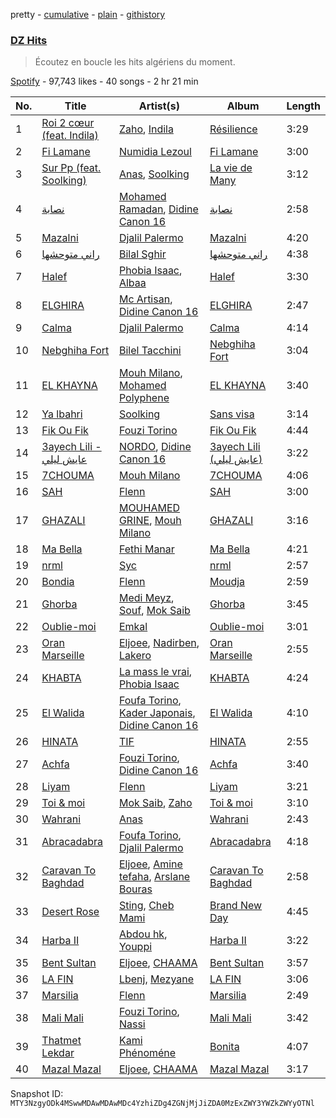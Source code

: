 pretty - [cumulative](/playlists/cumulative/37i9dQZF1DX7ZqKP81pHlu.md) - [plain](/playlists/plain/37i9dQZF1DX7ZqKP81pHlu) - [githistory](https://github.githistory.xyz/mackorone/spotify-playlist-archive/blob/main/playlists/plain/37i9dQZF1DX7ZqKP81pHlu)

### [DZ Hits](https://open.spotify.com/playlist/37i9dQZF1DX7ZqKP81pHlu)

> Écoutez en boucle les hits algériens du moment.

[Spotify](https://open.spotify.com/user/spotify) - 97,743 likes - 40 songs - 2 hr 21 min

| No. | Title | Artist(s) | Album | Length |
|---|---|---|---|---|
| 1 | [Roi 2 cœur \(feat\. Indila\)](https://open.spotify.com/track/6nYW5D9TyWomuS9hW6wDuY) | [Zaho](https://open.spotify.com/artist/0vN920jukdAbErvjo2OJ2o), [Indila](https://open.spotify.com/artist/0FEJqmeLRzsXj8hgcZaAyB) | [Résilience](https://open.spotify.com/album/7pv5ansWsFSWQbN7uTJvQ2) | 3:29 |
| 2 | [Fi Lamane](https://open.spotify.com/track/5vlL8e2Ssrc7YCxjzgG55A) | [Numidia Lezoul](https://open.spotify.com/artist/6muXgBSOp2nEPpnoJZUvGZ) | [Fi Lamane](https://open.spotify.com/album/3MCrQeMpa5llbeiwNKeLPi) | 3:00 |
| 3 | [Sur Pp \(feat\. Soolking\)](https://open.spotify.com/track/6ZKbxxzlGfC2d0s7p8hqjc) | [Anas](https://open.spotify.com/artist/3jrZXTzqSuTBdfJeoSts1n), [Soolking](https://open.spotify.com/artist/0GgY7hjMoGDsX8ZDe2mwds) | [La vie de Many](https://open.spotify.com/album/28cZatUBH4ypo1q3ieocuc) | 3:12 |
| 4 | [نصابة](https://open.spotify.com/track/4wwKW2VSUbLAkUA53Al0iZ) | [Mohamed Ramadan](https://open.spotify.com/artist/4CflzQprp6nZxKiv0t78tH), [Didine Canon 16](https://open.spotify.com/artist/2aVPTWc4WYc7b384eatevF) | [نصابة](https://open.spotify.com/album/6HiHRHRuP8AbVYJe2kASYs) | 2:58 |
| 5 | [Mazalni](https://open.spotify.com/track/4Mi1B4Sc3u5zkLaEB7PETp) | [Djalil Palermo](https://open.spotify.com/artist/3SKKJMPgklOHgYeatf2YhX) | [Mazalni](https://open.spotify.com/album/2be1DLBmI7MFfY4Gm92i77) | 4:20 |
| 6 | [راني متوحشها](https://open.spotify.com/track/5eKSdvnmJ37bmmx6Fc0roG) | [Bilal Sghir](https://open.spotify.com/artist/4iCrZzxACYPYcoS71DgjWW) | [راني متوحشها](https://open.spotify.com/album/2SOLAAC856WVMRVBI8RGzD) | 4:38 |
| 7 | [Halef](https://open.spotify.com/track/28kzTkgv60LFKbEGwdFgYa) | [Phobia Isaac](https://open.spotify.com/artist/2blJ4Vh2V1STdZzcY72Nch), [Albaa](https://open.spotify.com/artist/3c0hnWjJw7lqYApYq7ihdT) | [Halef](https://open.spotify.com/album/5wq51CWjGXTao5FkGZe8Tv) | 3:30 |
| 8 | [ELGHIRA](https://open.spotify.com/track/42Vy5zKc5KcUsz5dyGEMQI) | [Mc Artisan](https://open.spotify.com/artist/24XkH7tJDFfDrOLlONiy7S), [Didine Canon 16](https://open.spotify.com/artist/2aVPTWc4WYc7b384eatevF) | [ELGHIRA](https://open.spotify.com/album/51jFeqsDRYtQDse8p4zTL5) | 2:47 |
| 9 | [Calma](https://open.spotify.com/track/3eLOJpdgRwiLjYSq5AV8iS) | [Djalil Palermo](https://open.spotify.com/artist/3SKKJMPgklOHgYeatf2YhX) | [Calma](https://open.spotify.com/album/71QAMPU0A2r9fVPFIXBjbu) | 4:14 |
| 10 | [Nebghiha Fort](https://open.spotify.com/track/2wo2GyiPDb0cL9UdQN6DzD) | [Bilel Tacchini](https://open.spotify.com/artist/2QtIVRuCdO2a4RWyoF4ayb) | [Nebghiha Fort](https://open.spotify.com/album/0BsMS6fQ7FIgGDuHWUvLIU) | 3:04 |
| 11 | [EL KHAYNA](https://open.spotify.com/track/3vAhuFK6NTHS2VzHGmyxLV) | [Mouh Milano](https://open.spotify.com/artist/1a4431ATLSQ5Rgq8Rr6sFj), [Mohamed Polyphene](https://open.spotify.com/artist/3tOjDEjeBvPyQ1atjrEcLl) | [EL KHAYNA](https://open.spotify.com/album/7F80CSWX5JAlPQ7ryWVt9x) | 3:40 |
| 12 | [Ya lbahri](https://open.spotify.com/track/62upkw0miJwuVpWVzHdaEV) | [Soolking](https://open.spotify.com/artist/0GgY7hjMoGDsX8ZDe2mwds) | [Sans visa](https://open.spotify.com/album/5rncxkieoEvPDzA7VdNGQx) | 3:14 |
| 13 | [Fik Ou Fik](https://open.spotify.com/track/3e5o3HId07wIlcT2rM2vWh) | [Fouzi Torino](https://open.spotify.com/artist/6Q2qtUONsXPfBKMhpOesiv) | [Fik Ou Fik](https://open.spotify.com/album/5DGXbz9GaYFFZYeLWk1j2x) | 4:44 |
| 14 | [3ayech Lili \- عايش ليلي](https://open.spotify.com/track/2bWjhCbfeguEp2hSXvYB5l) | [NORDO](https://open.spotify.com/artist/44qTyRXwTktHVC0X1FGnJn), [Didine Canon 16](https://open.spotify.com/artist/2aVPTWc4WYc7b384eatevF) | [3ayech Lili \(عايش ليلي\)](https://open.spotify.com/album/7K50LbLo6SdxQx0uuw9khz) | 3:22 |
| 15 | [7CHOUMA](https://open.spotify.com/track/0bmnCDY8M8fBtlPwMrLIu9) | [Mouh Milano](https://open.spotify.com/artist/1a4431ATLSQ5Rgq8Rr6sFj) | [7CHOUMA](https://open.spotify.com/album/7JrLFJw1NFNDOnoNDsHBWS) | 4:06 |
| 16 | [SAH](https://open.spotify.com/track/1G3OTUGfbYcA5r2FgkBMZp) | [Flenn](https://open.spotify.com/artist/66OYzK2q18j4EVdMqRtf6L) | [SAH](https://open.spotify.com/album/3oKii6T1E3bnh5ijB4ewqb) | 3:00 |
| 17 | [GHAZALI](https://open.spotify.com/track/1SYjg4Ff4aGzZVJKfK7OEA) | [MOUHAMED GRINE](https://open.spotify.com/artist/5Sj8EjR3eENxsr4Tgv9OGh), [Mouh Milano](https://open.spotify.com/artist/1a4431ATLSQ5Rgq8Rr6sFj) | [GHAZALI](https://open.spotify.com/album/6q4ADoh3h7OHkFJsCFcx6l) | 3:16 |
| 18 | [Ma Bella](https://open.spotify.com/track/45KQJy7KlhyXCPZzg3ACvW) | [Fethi Manar](https://open.spotify.com/artist/6g9hpEimVF4dYzs32kT94m) | [Ma Bella](https://open.spotify.com/album/5GutzL1w4cssmLszj2oFpX) | 4:21 |
| 19 | [nrml](https://open.spotify.com/track/3KXqOio8jnBKwYSoft0zmn) | [Syc](https://open.spotify.com/artist/6IayXElM5gfjgyWj9Ipbiu) | [nrml](https://open.spotify.com/album/6qACahl9BKPtWckNidkfMO) | 2:57 |
| 20 | [Bondia](https://open.spotify.com/track/5fu9Sc4DNuvQMWo5BxmgKH) | [Flenn](https://open.spotify.com/artist/66OYzK2q18j4EVdMqRtf6L) | [Moudja](https://open.spotify.com/album/3fxv4IPUjOdLKSWTEALktY) | 2:59 |
| 21 | [Ghorba](https://open.spotify.com/track/3toSazVCqpqb4gbDv5oFu1) | [Medi Meyz](https://open.spotify.com/artist/4XCcYzu2zRJvBp3QZct3Oj), [Souf](https://open.spotify.com/artist/2tsnxjntsRI6iFL9ZeC0ec), [Mok Saib](https://open.spotify.com/artist/6jcvupTBm6vk5SMEEVpvSW) | [Ghorba](https://open.spotify.com/album/2fzJHkMuLWU9nHXstA5cw8) | 3:45 |
| 22 | [Oublie\-moi](https://open.spotify.com/track/19EZ9PFgJM0xh2Ruld9z2F) | [Emkal](https://open.spotify.com/artist/4ZPLdCBeYJBAjsLTWRcZEs) | [Oublie\-moi](https://open.spotify.com/album/4hS1lDUpq5UXLapDgD9MFY) | 3:01 |
| 23 | [Oran Marseille](https://open.spotify.com/track/0Ye58r1DvVAIR2JMpNEu8B) | [Eljoee](https://open.spotify.com/artist/0Lgc9epqyn4wYEGm8fiaS7), [Nadirben](https://open.spotify.com/artist/6zqHGUcxVpqdd2aP3513d3), [Lakero](https://open.spotify.com/artist/15M6Rc9osdjjf4H45ET433) | [Oran Marseille](https://open.spotify.com/album/39RyhwGJlc0JKBclw45kFC) | 2:55 |
| 24 | [KHABTA](https://open.spotify.com/track/4haYrG9E9kcu1inPdfsktK) | [La mass le vrai](https://open.spotify.com/artist/1HPm1tMewqJhqjGkM7f5vk), [Phobia Isaac](https://open.spotify.com/artist/2q4mJNyOd6lXVRR3DCdci3) | [KHABTA](https://open.spotify.com/album/5daw2vuOQGUWyHYoUvKPEm) | 4:24 |
| 25 | [El Walida](https://open.spotify.com/track/0OMWSq7rLnzzZk8xto8BR8) | [Foufa Torino](https://open.spotify.com/artist/5DAc1d8izRCmkzEP23NJGh), [Kader Japonais](https://open.spotify.com/artist/3e3cKwH1kUr02bvIm7VaIe), [Didine Canon 16](https://open.spotify.com/artist/2aVPTWc4WYc7b384eatevF) | [El Walida](https://open.spotify.com/album/10jXA8hvcNntyPi4DRJWbW) | 4:10 |
| 26 | [HINATA](https://open.spotify.com/track/5lugweLS17EVHmhXuNZOrC) | [TIF](https://open.spotify.com/artist/2NgTPluNpfsoYZnoeU2VsH) | [HINATA](https://open.spotify.com/album/2xE8FXQ3WU30oqhV1H7Q4p) | 2:55 |
| 27 | [Achfa](https://open.spotify.com/track/0Q7rY5KgKlvmBjvYYMpEFM) | [Fouzi Torino](https://open.spotify.com/artist/6Q2qtUONsXPfBKMhpOesiv), [Didine Canon 16](https://open.spotify.com/artist/2aVPTWc4WYc7b384eatevF) | [Achfa](https://open.spotify.com/album/5C8huomQsXZdimYXBFQxEw) | 3:40 |
| 28 | [Liyam](https://open.spotify.com/track/4tRUx2gflnuk7v0Uvic04X) | [Flenn](https://open.spotify.com/artist/66OYzK2q18j4EVdMqRtf6L) | [Liyam](https://open.spotify.com/album/56kMBEY2KFd8ua913PoSq4) | 3:21 |
| 29 | [Toi & moi](https://open.spotify.com/track/4C9bUSwqwVZ8eu2jsnctm6) | [Mok Saib](https://open.spotify.com/artist/6jcvupTBm6vk5SMEEVpvSW), [Zaho](https://open.spotify.com/artist/0vN920jukdAbErvjo2OJ2o) | [Toi & moi](https://open.spotify.com/album/4qAOLbreEqTtzFgcGePfZL) | 3:10 |
| 30 | [Wahrani](https://open.spotify.com/track/5gTsNTIQ17LSYHvkqXHwwO) | [Anas](https://open.spotify.com/artist/3jrZXTzqSuTBdfJeoSts1n) | [Wahrani](https://open.spotify.com/album/3OTzJwXAHgnBasbmvb2Zep) | 2:43 |
| 31 | [Abracadabra](https://open.spotify.com/track/2dwIrKXerOuFVQyermZ5SO) | [Foufa Torino](https://open.spotify.com/artist/5DAc1d8izRCmkzEP23NJGh), [Djalil Palermo](https://open.spotify.com/artist/3SKKJMPgklOHgYeatf2YhX) | [Abracadabra](https://open.spotify.com/album/3SdLDzpUj36FVAebMkJX0z) | 4:18 |
| 32 | [Caravan To Baghdad](https://open.spotify.com/track/3caRGauTC1JlnZldRHegmm) | [Eljoee](https://open.spotify.com/artist/0Lgc9epqyn4wYEGm8fiaS7), [Amine tefaha](https://open.spotify.com/artist/1YflNttEHeX8HtnJlngZ5L), [Arslane Bouras](https://open.spotify.com/artist/5d9Q3LiOKZNjeQVkiMP1Rm) | [Caravan To Baghdad](https://open.spotify.com/album/2scmA3Bz7R4MdoSfoatypC) | 2:58 |
| 33 | [Desert Rose](https://open.spotify.com/track/4WhyHQ2BXi2VU1iaFbF6jv) | [Sting](https://open.spotify.com/artist/0Ty63ceoRnnJKVEYP0VQpk), [Cheb Mami](https://open.spotify.com/artist/6vZXamchcIOKzC1c3Elp4J) | [Brand New Day](https://open.spotify.com/album/1r6NoADkFvVSpyFnJjcuLe) | 4:45 |
| 34 | [Harba II](https://open.spotify.com/track/33xn4wz62RtdIyR1sx8BJa) | [Abdou hk](https://open.spotify.com/artist/3B344rrWCr0O5ogBKZeO59), [Youppi](https://open.spotify.com/artist/4HXhayOs3iuWCczTsLQOIX) | [Harba II](https://open.spotify.com/album/5zaQM2mwAYci2aCZKLvTjq) | 3:22 |
| 35 | [Bent Sultan](https://open.spotify.com/track/5XvzmPFcVRlfdlCw3KK2Jb) | [Eljoee](https://open.spotify.com/artist/0Lgc9epqyn4wYEGm8fiaS7), [CHAAMA](https://open.spotify.com/artist/5qwjinowvQNDqyspseSofL) | [Bent Sultan](https://open.spotify.com/album/2pQbg9uIkWzsUFeNxNU2nI) | 3:57 |
| 36 | [LA FIN](https://open.spotify.com/track/3tYu6F0oRwqVq1TNMYU2Qe) | [Lbenj](https://open.spotify.com/artist/1H0D7p5aN8tGG8DPLt0Nbv), [Mezyane](https://open.spotify.com/artist/3UlIprTDXD8pwiFj7xgmWJ) | [LA FIN](https://open.spotify.com/album/6WbcUioeZ8btnVMNbAyjtD) | 3:06 |
| 37 | [Marsilia](https://open.spotify.com/track/35hzpvo3JS4NbOMpvC9vAN) | [Flenn](https://open.spotify.com/artist/66OYzK2q18j4EVdMqRtf6L) | [Marsilia](https://open.spotify.com/album/077lukkBWt0j9J7PfZRM0p) | 2:49 |
| 38 | [Mali Mali](https://open.spotify.com/track/7faeHcamYu377PtVLtUZ87) | [Fouzi Torino](https://open.spotify.com/artist/6Q2qtUONsXPfBKMhpOesiv), [Nassi](https://open.spotify.com/artist/1qKKI6tBqJZCZfAmXjYFjN) | [Mali Mali](https://open.spotify.com/album/6cRIMxkVh1ZyQsVZ3lfYzJ) | 3:42 |
| 39 | [Thatmet Lekdar](https://open.spotify.com/track/61vtgCYKGAiw75IoTnDCG1) | [Kami Phénoméne](https://open.spotify.com/artist/2BxA0WWffDANrGk2etCPfI) | [Bonita](https://open.spotify.com/album/6SV06bKUQ0zibdRafy5PSW) | 4:07 |
| 40 | [Mazal Mazal](https://open.spotify.com/track/2YSsSIVvoOtuXfbTUp3X71) | [Eljoee](https://open.spotify.com/artist/0Lgc9epqyn4wYEGm8fiaS7), [CHAAMA](https://open.spotify.com/artist/5qwjinowvQNDqyspseSofL) | [Mazal Mazal](https://open.spotify.com/album/1oghaMTdh4pK4qUmp81t4u) | 3:17 |

Snapshot ID: `MTY3NzgyODk4MSwwMDAwMDAwMDc4YzhiZDg4ZGNjMjJiZDA0MzExZWY3YWZkZWYyOTNl`

